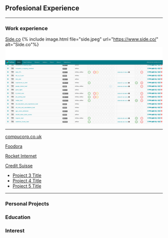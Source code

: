 ## Profesional Experience

---

### Work experience 

[Side.co](https://www.side.co/)
{% include image.html file="side.jpeg" url="https://www.side.co/" alt="Side.co"%}
<img src="images/airflow.png"/>

---
[compucorp.co.uk](https://www.compucorp.co.uk/)



[Foodora](https://www.foodora.de/)

[Rocket Internet]()

[Credit Suisse]()


- [Project 3 Title](http://example.com/)
- [Project 4 Title](http://example.com/)
- [Project 5 Title](http://example.com/)

---

### Personal Projects

### Education

### Interest
